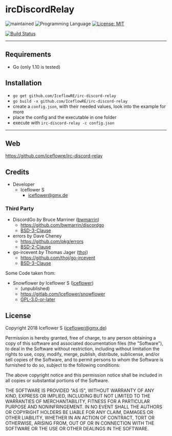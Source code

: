 # ircDiscordRelay
![maintained](https://img.shields.io/badge/maintained-yes-brightgreen.svg)
![Programming Language](https://img.shields.io/badge/language-Go-orange.svg)
[![License: MIT](https://img.shields.io/badge/License-MIT-blue.svg)](https://github.com/iceflowRE/irc-discord-relay/blob/master/LICENSE.md)

[![Build Status](https://travis-ci.org/IceflowRE/irc-discord-relay.svg?branch=master)](https://travis-ci.org/IceflowRE/irc-discord-relay)

---

## Requirements

- Go (only 1.10 is tested)

## Installation

- `go get github.com/IceflowRE/irc-discord-relay`
- `go build -x github.com/IceflowRE/irc-discord-relay`
- create a `config.json`, with their needed values, look into the example for more
- place the config and the executable in one folder
- execute with `irc-discord-relay -c config.json`

---

## Web
https://github.com/iceflowre/irc-discord-relay

## Credits
- Developer
    - Iceflower S
        - iceflower@gmx.de

### Third Party
- DiscordGo *by* Bruce Marriner ([bwmarrin](https://github.com/bwmarrin))
    - https://github.com/bwmarrin/discordgo
    - [BSD-3-Clause](https://github.com/bwmarrin/discordgo/blob/master/LICENSE)
- errors *by* Dave Cheney
    - https://github.com/pkg/errors
    - [BSD-2-Clause](https://github.com/pkg/errors/blob/master/LICENSE)
- go-ircevent *by* Thomas Jager ([thoj](https://github.com/thoj))
    - https://github.com/thoj/go-ircevent
    - [BSD-3-Clause](https://github.com/thoj/go-ircevent/blob/master/LICENSE)

Some Code taken from:
- Snowflower *by* Iceflower S ([Iceflower](https://gitlab.com/Iceflower))
    - (unpublished)
    - https://gitlab.com/Iceflower/snowflower
    - [GPL-3.0-or-later](https://gitlab.com/Iceflower/snowflower/blob/master/LICENSE.md)

## License
Copyright 2018 Iceflower S (iceflower@gmx.de)

Permission is hereby granted, free of charge, to any person obtaining a copy of this software and associated documentation files (the "Software"), to deal in the Software without restriction, including without limitation the rights to use, copy, modify, merge, publish, distribute, sublicense, and/or sell copies of the Software, and to permit persons to whom the Software is furnished to do so, subject to the following conditions:

The above copyright notice and this permission notice shall be included in all copies or substantial portions of the Software.

THE SOFTWARE IS PROVIDED "AS IS", WITHOUT WARRANTY OF ANY KIND, EXPRESS OR IMPLIED, INCLUDING BUT NOT LIMITED TO THE WARRANTIES OF MERCHANTABILITY, FITNESS FOR A PARTICULAR PURPOSE AND NONINFRINGEMENT. IN NO EVENT SHALL THE AUTHORS OR COPYRIGHT HOLDERS BE LIABLE FOR ANY CLAIM, DAMAGES OR OTHER LIABILITY, WHETHER IN AN ACTION OF CONTRACT, TORT OR OTHERWISE, ARISING FROM, OUT OF OR IN CONNECTION WITH THE SOFTWARE OR THE USE OR OTHER DEALINGS IN THE SOFTWARE.
